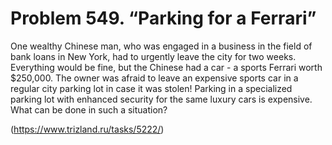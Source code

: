 # Problem 549. “Parking for a Ferrari”

One wealthy Chinese man, who was engaged in a business in the field of bank loans in New York, had to urgently leave the city for two weeks. Everything would be fine, but the Chinese had a car - a sports Ferrari worth $250,000. The owner was afraid to leave an expensive sports car in a regular city parking lot in case it was stolen! Parking in a specialized parking lot with enhanced security for the same luxury cars is expensive. What can be done in such a situation?

(https://www.trizland.ru/tasks/5222/)